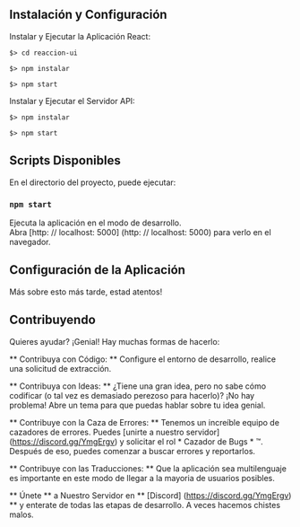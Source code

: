## Instalación y Configuración

Instalar y Ejecutar la Aplicación React:

```
$> cd reaccion-ui

$> npm instalar

$> npm start
```

Instalar y Ejecutar el Servidor API:

```
$> npm instalar

$> npm start
```

## Scripts Disponibles

En el directorio del proyecto, puede ejecutar:

### `npm start`

Ejecuta la aplicación en el modo de desarrollo. <br>
Abra [http: // localhost: 5000] (http: // localhost: 5000) para verlo en el navegador.

## Configuración de la Aplicación

Más sobre esto más tarde, estad atentos!

## Contribuyendo
Quieres ayudar? ¡Genial! Hay muchas formas de hacerlo:

** Contribuya con Código: ** Configure el entorno de desarrollo, realice una solicitud de extracción.

** Contribuya con Ideas: ** ¿Tiene una gran idea, pero no sabe cómo codificar (o tal vez es demasiado perezoso para hacerlo)? ¡No hay problema! Abre un tema para que puedas hablar sobre tu idea genial.

** Contribuye con la Caza de Errores: ** Tenemos un increíble equipo de cazadores de errores. Puedes [unirte a nuestro servidor] (https://discord.gg/YmgErgv) y solicitar el rol * Cazador de Bugs * ™. Después de eso, puedes comenzar a buscar errores y reportarlos.

** Contribuye con las Traducciones: ** Que la aplicación sea multilenguaje es importante en este modo de llegar a la mayoria de usuarios posibles.

** Únete ** a Nuestro Servidor en ** [Discord] (https://discord.gg/YmgErgv) ** y enterate de todas las etapas de desarrollo. A veces hacemos chistes malos.